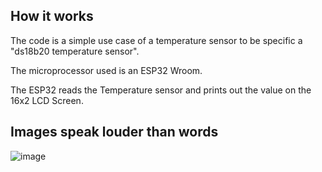 ## How it works
The code is a simple use case of a temperature sensor to be specific a "ds18b20 temperature sensor".

The microprocessor used is an ESP32 Wroom. 

The ESP32 reads the Temperature sensor and prints out the value on the 16x2 LCD Screen.

## Images speak louder than words

![image](https://github.com/user-attachments/assets/8e283452-5151-40ad-be6c-4ec5a6a78678)

